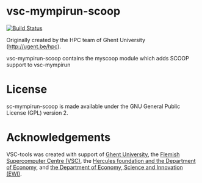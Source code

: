 # vsc-mympirun-scoop

[![Build Status](https://jenkins1.ugent.be/buildStatus/icon?job=vsc-mympirun-scoop-python26)](https://jenkins1.ugent.be/view/VSC%20tools/job/vsc-mympirun-scoop-python26/)


Originally created by the HPC team of Ghent University (http://ugent.be/hpc).

vsc-mympirun-scoop contains the myscoop module which adds SCOOP support to vsc-mympirun 

# License
sc-mympirun-scoop is made available under the GNU General Public License (GPL) version 2.

# Acknowledgements
VSC-tools was created with support of [Ghent University](http://www.ugent.be/en),
the [Flemish Supercomputer Centre (VSC)](https://vscentrum.be/nl/en),
the [Hercules foundation and the Department of Economy](http://www.herculesstichting.be/in_English),
and [the Department of Economy, Science and Innovation (EWI)](http://www.ewi-vlaanderen.be/en).

